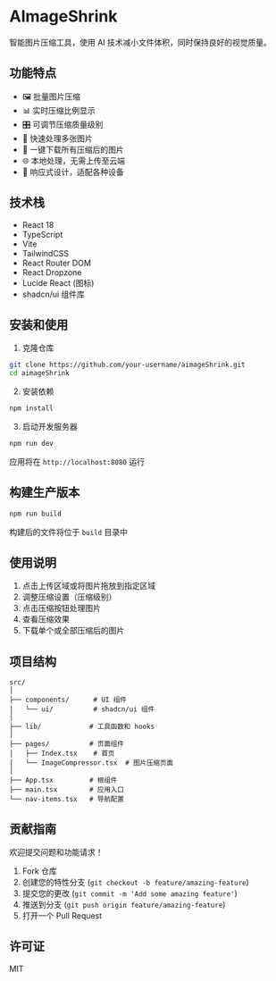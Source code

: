 # AImageShrink

智能图片压缩工具，使用 AI 技术减小文件体积，同时保持良好的视觉质量。

## 功能特点

- 🖼️ 批量图片压缩
- 📊 实时压缩比例显示
- 🎛️ 可调节压缩质量级别
- 🚀 快速处理多张图片
- 💾 一键下载所有压缩后的图片
- 🌐 本地处理，无需上传至云端
- 📱 响应式设计，适配各种设备

## 技术栈

- React 18
- TypeScript
- Vite
- TailwindCSS
- React Router DOM
- React Dropzone
- Lucide React (图标)
- shadcn/ui 组件库

## 安装和使用

1. 克隆仓库

```bash
git clone https://github.com/your-username/aimageShrink.git
cd aimageShrink
```

2. 安装依赖

```bash
npm install
```

3. 启动开发服务器

```bash
npm run dev
```

应用将在 `http://localhost:8080` 运行

## 构建生产版本

```bash
npm run build
```

构建后的文件将位于 `build` 目录中

## 使用说明

1. 点击上传区域或将图片拖放到指定区域
2. 调整压缩设置（压缩级别）
3. 点击压缩按钮处理图片
4. 查看压缩效果
5. 下载单个或全部压缩后的图片

## 项目结构

```
src/
│
├── components/      # UI 组件
│   └── ui/          # shadcn/ui 组件
│
├── lib/            # 工具函数和 hooks
│
├── pages/          # 页面组件
│   ├── Index.tsx    # 首页
│   └── ImageCompressor.tsx  # 图片压缩页面
│
├── App.tsx         # 根组件
├── main.tsx        # 应用入口
└── nav-items.tsx   # 导航配置
```

## 贡献指南

欢迎提交问题和功能请求！

1. Fork 仓库
2. 创建您的特性分支 (`git checkout -b feature/amazing-feature`)
3. 提交您的更改 (`git commit -m 'Add some amazing feature'`)
4. 推送到分支 (`git push origin feature/amazing-feature`)
5. 打开一个 Pull Request

## 许可证

MIT
